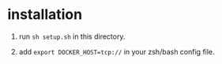 # installation

1. run `sh setup.sh` in this directory.

2. add `export DOCKER_HOST=tcp://` in your zsh/bash config file.
